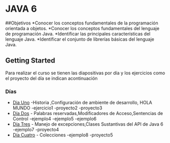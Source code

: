 # JAVA 6
##Objetivos
*Conocer los conceptos fundamentales de la programación orientada a objetos.
*Conocer los conceptos fundamentales del lenguaje de programación Java.
*Identificar las principales características del lenguaje Java.
*Identificar el conjunto de librerías básicas del lenguaje Java.

## Getting Started
Para realizar el curso se tienen las diapositivas por día y los ejercicios como el proyecto del día se indican acontinuación

### Días
* [Dia Uno](https://spring.io/) -Historia ,Configuración de ambiente de desarrollo, HOLA MUNDO
	-ejercicio1
	-proyecto2
	-proyecto3
* [Día Dos](https://maven.apache.org/) - Palabras reservadas,Modificadores de Acceso,Sentencias de Control
	-ejemplo4
	-ejemplo5
	-ejemplo6
* [Día Tres](http://hibernate.org/orm/) - Manejo de excepciones,Clases Sustantivas del API de Java 6
	-ejemplo7
	-proyecto4
* [Día Cuatro](https://jersey.java.net/) - Colecciones
	-ejemplo8
	-proyecto5